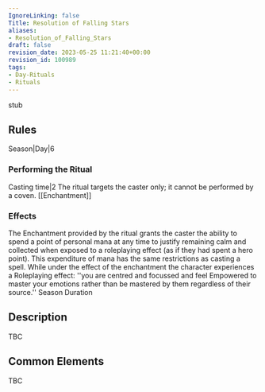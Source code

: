 ```yaml
---
IgnoreLinking: false
Title: Resolution of Falling Stars
aliases:
- Resolution_of_Falling_Stars
draft: false
revision_date: 2023-05-25 11:21:40+00:00
revision_id: 100989
tags:
- Day-Rituals
- Rituals
---
```


stub
## Rules
Season|Day|6
### Performing the Ritual
Casting time|2  The ritual targets the caster only; it cannot be performed by a coven.
[[Enchantment]] 
### Effects
The Enchantment provided by the ritual grants the caster the ability to spend a point of personal mana at any time to justify remaining calm and collected when exposed to a roleplaying effect (as if they had spent a hero point). This expenditure of mana has the same restrictions as casting a spell.
While under the effect of the enchantment the character experiences a Roleplaying effect: ''you are centred and focussed and feel Empowered to master your emotions rather than be mastered by them regardless of their source.''
Season Duration
## Description
TBC
## Common Elements
TBC
